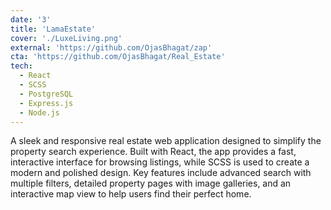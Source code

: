 ```yaml
---
date: '3'
title: 'LamaEstate'
cover: './LuxeLiving.png'
external: 'https://github.com/OjasBhagat/zap'
cta: 'https://github.com/OjasBhagat/Real_Estate'
tech:
  - React
  - SCSS
  - PostgreSQL
  - Express.js
  - Node.js
---
```

A sleek and responsive real estate web application designed to simplify the property search experience. Built with React, the app provides a fast, interactive interface for browsing listings, while SCSS is used to create a modern and polished design. Key features include advanced search with multiple filters, detailed property pages with image galleries, and an interactive map view to help users find their perfect home.
